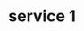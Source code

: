 ---
title: service 1
thumbnail: /img/images/top-view-young-asian-woman-receiving-back-massage-spa-salon-by-professional-masseuse-less-1024x540.jpg
description: Our authentic Thai massage will make you feel both relaxed and energised through its unique combination of pressure point and ancient stretching techniques. It releases tension, increases vitality and flexibility, and creates wholeness of the mind, body and spirit.
prices:
    - 30$
    - 40$
---